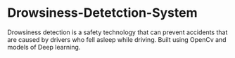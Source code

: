 # Drowsiness-Detetction-System
Drowsiness detection is a safety technology that can prevent accidents that are caused by drivers who fell asleep while driving.
Built using OpenCv and models of Deep learning.
